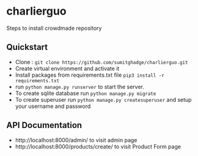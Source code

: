 # charlierguo

Steps to install crowdmade repository

## Quickstart

* Clone : `git clone https://github.com/sumitghadge/charlierguo.git`
* Create virtual environment and activate it
* Install packages from requirements.txt file `pip3 install -r requirements.txt`
* run `python manage.py runserver` to start the server.
* To create sqlite database run `python manage.py migrate`
* To create superuser run `python manage.py createsuperuser` and setup your username and password

## API Documentation
* http://localhost:8000/admin/ to visit admin page
* http://localhost:8000/products/create/ to visit Product Form page